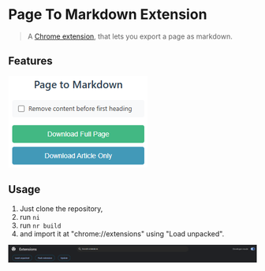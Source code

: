 # Page To Markdown Extension

> A [Chrome extension](https://chromewebstore.google.com), that lets you export a page as markdown.

## Features

![page.to.markdown.extension.preview](./page.to.markdown.extension.preview.png)

## Usage

1. Just clone the repository,
2. run `ni`
3. run `nr build`
4. and import it at "chrome://extensions" using "Load unpacked".

![chrome.extensions.import](./chrome.extensions.import.png)
